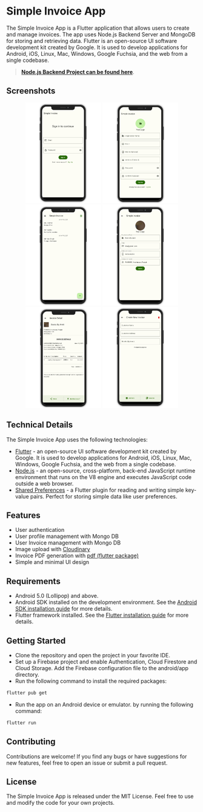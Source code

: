 # Simple Invoice App

The Simple Invoice App is a Flutter application that allows users to create and manage invoices. The app uses Node.js Backend Server and MongoDB for storing and retrieving data.
Flutter is an open-source UI software development kit created by Google. It is used to develop applications for Android, iOS, Linux, Mac, Windows, Google Fuchsia, and the web from a single codebase.

> [**Node.js Backend Project can be found here**](https://github.com/shivanuj13/simple-invoice-backend).

## Screenshots

<p align="center">
  <img src="./assets/screenshots/sign_in.png" width="200" alt="Login Screen">
    <img src="./assets/screenshots/sign_up.png" width="200" alt="Sign Up Screen">
    <img src="./assets/screenshots/home.png" width="200" alt="Home Screen">
    <img src="./assets/screenshots/update_profile.png" width="200" alt="Update Profile Screen">
    <img src="./assets/screenshots/invoice_detail.png" width="200" alt="Invoice detail">
    <img src="./assets/screenshots/create_new.png" width="200" alt="Create New Invoice">
</p>

## Technical Details

The Simple Invoice App uses the following technologies:

- [Flutter](https://flutter.dev/) - an open-source UI software development kit created by Google. It is used to develop applications for Android, iOS, Linux, Mac, Windows, Google Fuchsia, and the web from a single codebase.
- [Node.js](https://nodejs.org/en/) - an open-source, cross-platform, back-end JavaScript runtime environment that runs on the V8 engine and executes JavaScript code outside a web browser.
- [Shared Preferences](https://pub.dev/packages/shared_preferences) - a Flutter plugin for reading and writing simple key-value pairs. Perfect for storing simple data like user preferences.

## Features

- User authentication
- User profile management with Mongo DB
- User Invoice management with Mongo DB
- Image upload with [Cloudinary](https://cloudinary.com/)
- Invoice PDF generation with [pdf (flutter package)](https://pub.dev/packages/pdf)
- Simple and minimal UI design

## Requirements

- Android 5.0 (Lollipop) and above.
- Android SDK installed on the development environment. See the [Android SDK installation guide](https://developer.android.com/studio) for more details.
- Flutter framework installed. See the [Flutter installation guide](https://flutter.dev/docs/get-started/install) for more details.

## Getting Started

- Clone the repository and open the project in your favorite IDE.
- Set up a Firebase project and enable Authentication, Cloud Firestore and Cloud Storage.
  Add the Firebase configuration file to the android/app directory.
- Run the following command to install the required packages:

```bash
flutter pub get
```

- Run the app on an Android device or emulator. by running the following command:

```bash
flutter run
```

## Contributing

Contributions are welcome! If you find any bugs or have suggestions for new features, feel free to open an issue or submit a pull request.

## License

The Simple Invoice App is released under the MIT License. Feel free to use and modify the code for your own projects.
